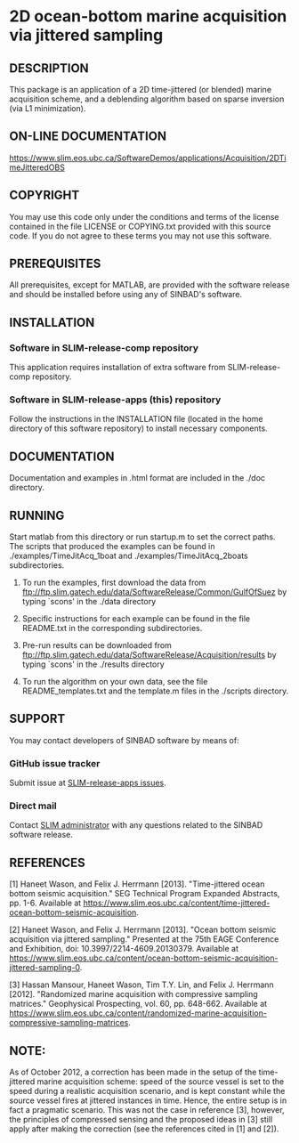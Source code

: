 # 2D ocean-bottom marine acquisition via jittered sampling


## DESCRIPTION

This package is an application of a 2D time-jittered (or blended)
marine acquisition scheme, and a deblending algorithm based on sparse
inversion (via L1 minimization).


## ON-LINE DOCUMENTATION

https://www.slim.eos.ubc.ca/SoftwareDemos/applications/Acquisition/2DTimeJitteredOBS


## COPYRIGHT

You may use this code only under the conditions and terms of the
license contained in the file LICENSE or COPYING.txt provided with
this source code. If you do not agree to these terms you may not use
this software.


## PREREQUISITES

All prerequisites, except for MATLAB, are provided with the software
release and should be installed before using any of SINBAD's software.


##  INSTALLATION

###  Software in SLIM-release-comp repository

This application requires installation of extra software from
SLIM-release-comp repository.

###  Software in SLIM-release-apps (this) repository

Follow the instructions in the INSTALLATION file (located in the home
directory of this software repository) to install necessary
components.


## DOCUMENTATION

Documentation and examples in .html format are included in the ./doc directory.


## RUNNING

Start matlab from this directory or run startup.m to set the correct
paths. The scripts that produced the examples can be found in
./examples/TimeJitAcq_1boat and ./examples/TimeJitAcq_2boats
subdirectories.

1. To run the examples, first download the data from
ftp://ftp.slim.gatech.edu/data/SoftwareRelease/Common/GulfOfSuez by typing
`scons' in the ./data directory

2. Specific instructions for each example can be found in the file README.txt in the corresponding subdirectories.

3. Pre-run results can be downloaded from
ftp://ftp.slim.gatech.edu/data/SoftwareRelease/Acquisition/results by
typing `scons' in the ./results directory

4. To run the algorithm on your own data, see the file
README_templates.txt and the template.m files in the ./scripts
directory.


## SUPPORT

You may contact developers of SINBAD software by means of:

### GitHub issue tracker

Submit issue at [SLIM-release-apps issues](https://github.com/SINBADconsortium/SLIM-release-apps/issues).

###  Direct mail

Contact [SLIM administrator](mailto:softadmin@slimweb.eos.ubc.ca) with
any questions related to the SINBAD software release.


## REFERENCES
    
[1] Haneet Wason, and Felix J. Herrmann [2013]. "Time-jittered ocean
bottom seismic acquisition." SEG Technical Program Expanded Abstracts,
pp. 1-6. Available at
https://www.slim.eos.ubc.ca/content/time-jittered-ocean-bottom-seismic-acquisition.

[2] Haneet Wason, and Felix J. Herrmann [2013]. "Ocean bottom seismic
acquisition via jittered sampling." Presented at the 75th EAGE
Conference and Exhibition, doi: 10.3997/2214-4609.20130379. Available
at
https://www.slim.eos.ubc.ca/content/ocean-bottom-seismic-acquisition-jittered-sampling-0.

[3] Hassan Mansour, Haneet Wason, Tim T.Y. Lin, and Felix J. Herrmann
[2012]. "Randomized marine acquisition with compressive sampling
matrices." Geophysical Prospecting, vol. 60, pp. 648-662. Available at
https://www.slim.eos.ubc.ca/content/randomized-marine-acquisition-compressive-sampling-matrices.
    

## NOTE: 

As of October 2012, a correction has been made in the setup
of the time-jittered marine acquisition scheme: speed of the source
vessel is set to the speed during a realistic acquisition scenario,
and is kept constant while the source vessel fires at jittered
instances in time. Hence, the entire setup is in fact a pragmatic
scenario. This was not the case in reference [3], however, the
principles of compressed sensing and the proposed ideas in [3] still
apply after making the correction (see the references cited in [1] and
[2]).

